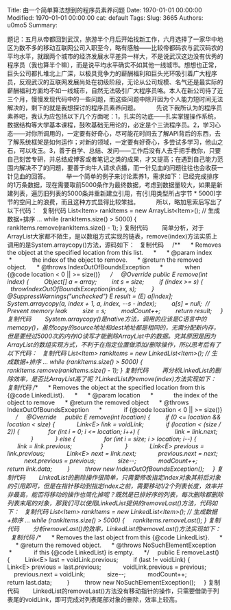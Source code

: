 Title: 由一个简单算法想到的程序员素养问题
Date: 1970-01-01 00:00:00
Modified: 1970-01-01 00:00:00
cat: default
Tags: 
Slug: 3665
Authors: u0mo5 
Summary: 

题记：五月从帝都回到武汉，旅游半个月后开始找新工作，六月选择了一家华中地区为数不多的移动互联网公司入职至今，略有感触——比较帝都码农与武汉码农的平均水平，就跟两个城市的经济发展水平差异一样大，不是说武汉这边没有优秀的程序员（我也算半个嘛），而是说平均水平确实不如其他一线城市。想想也正常，巨头公司都扎堆北上广深，以极具竞争力的薪酬福利和巨头光环吸引着广大程序员，反观武汉的互联网发展尚处在初级阶段，无论从公司规模、名气还是最实际的薪酬福利方面均不如一线城市，自然无法吸引广大程序员咯。本人在新公司待了近三个月，慢慢发现代码中的一些问题，而这些问题中除开因为个人能力短时间无法解决的，剩下的就是我想探讨的程序员素养问题。
 
　　先说下我所认为的程序员素养吧，我认为应包括以下几个方面呢：1，扎实的功底——扎实掌握操作系统，数据结构等大学基本课程，鼓吹基础无用论的，必定是个三流程序员。2，学习心态——对你所调用的，一定要有好奇心，尽可能花时间去了解API背后的东西，去了解系统框架是如何运作；对新的领域，一定要有好奇心，多尝试多学习，他山之石，可以攻玉。3，善于自学、总结、发问——工作后没有人去手把手教你，只要自己刻苦专研，并总结成博客或者笔记之类的成果，才又提高；在遇到自己能力范围内解决不了的问题，要善于向牛人请求点播，而一针见血的问题往往也会收获一针见血的回答。
 
　　举一个简单的例子来讨论素养1，需求如下：已经完成排序的1万条数据，现在需要取前5000条作为最终数据，考虑到数据量较大，如果是新建列表，遍历旧列表的5000条并重新建立引用，有(引用类型所占字节 * 5000)字节的空间上的浪费，而且这种方式显得比较笨拙。
 
　　所以，略加思索后写出了以下代码：
 
复制代码
List&lt;Item&gt; rankItems = new ArrayList&lt;Item&gt;();
// 生成数据+排序
...
while (rankItems.size() &gt; 5000) {
    rankItems.remove(rankItems.size() - 1);
}
复制代码
　　简单分析，对于ArrayList大家都不陌生，是以数组方式实现的链表，remove(index)方法实质上调用的是System.arraycopy()方法，源码如下：
 
复制代码
    /**
     * Removes the object at the specified location from this list.
     *
     * @param index
     *            the index of the object to remove.
     * @return the removed object.
     * @throws IndexOutOfBoundsException
     *             when {@code location &lt; 0 || &gt;= size()}
     */
    @Override public E remove(int index) {
        Object[] a = array;
        int s = size;
        if (index &gt;= s) {
            throwIndexOutOfBoundsException(index, s);
        }
        @SuppressWarnings("unchecked") E result = (E) a[index];
        System.arraycopy(a, index + 1, a, index, --s - index);
        a[s] = null;  // Prevent memory leak
        size = s;
        modCount++;
        return result;
    }
复制代码
　　System.arraycopy()是native方法，调用的应该是C语言中的memcpy()，虽然copy的source地址和dest地址都是相同的，无需分配新内存，但是要经过5000次的内存IO读写才能删除ArrayList中的数据。究其原因是因为ArrayList的数组实现方式，不利于在指定位置做添加/删除操作，所以思考后有了以下代码：
 
复制代码
List&lt;Item&gt; rankItems = new LinkedList&lt;Item&gt;();
// 生成数据+排序
...
while (rankItems.size() &gt; 5000) {
    rankItems.remove(rankItems.size() - 1);
}
复制代码
　　再分析LinkedList的删除效率，是否比ArrayList高了呢？LinkedList的remove(index)方法实现如下：
 
复制代码
/**
     * Removes the object at the specified location from this {@code LinkedList}.
     *
     * @param location
     *            the index of the object to remove
     * @return the removed object
     * @throws IndexOutOfBoundsException
     *             if {@code location &lt; 0 || &gt;= size()}
     */
    @Override
    public E remove(int location) {
        if (0 &lt;= location &amp;&amp; location &lt; size) {
            Link&lt;E&gt; link = voidLink;
            if (location &lt; (size / 2)) {
                for (int i = 0; i &lt;= location; i++) {
                    link = link.next;
                }
            } else {
                for (int i = size; i &gt; location; i--) {
                    link = link.previous;
                }
            }
            Link&lt;E&gt; previous = link.previous;
            Link&lt;E&gt; next = link.next;
            previous.next = next;
            next.previous = previous;
            size--;
            modCount++;
            return link.data;
        }
        throw new IndexOutOfBoundsException();
    }
复制代码
　　LinkedList的删除操作很简单，只需要修改指定index对象其前后对象的引用即可，但是在指针移动到指定index之前，需要移动1/2个列表长度，效率并非最高，能否将移动的操作也简化掉呢？既然是已排好序的列表，每次删除都删除列表末尾的对象，那我们可以使用LinkedList提供的removeLast()方法，代码如下：
 
复制代码
List&lt;Item&gt; rankItems = new LinkedList&lt;Item&gt;();
// 生成数据+排序
...
while (rankItems.size() &gt; 5000) {
    rankItems.removeLast();
}
复制代码
　　分析removeLast()的效率，LinkedList的removeLast()方法实现如下：
 
复制代码
/**
     * Removes the last object from this {@code LinkedList}.
     *
     * @return the removed object.
     * @throws NoSuchElementException
     *             if this {@code LinkedList} is empty.
     */
    public E removeLast() {
        Link&lt;E&gt; last = voidLink.previous;
        if (last != voidLink) {
            Link&lt;E&gt; previous = last.previous;
            voidLink.previous = previous;
            previous.next = voidLink;
            size--;
            modCount++;
            return last.data;
        }
        throw new NoSuchElementException();
    }
复制代码
　　LinkedList的removeLast()方法没有移动指针的操作，只需要借助于列表尾的voidLink，即可完成对列表尾部对象的删除，效率上较高。
